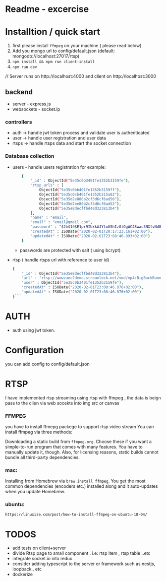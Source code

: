 # Readme - excercise

# Installtion / quick start

1.  first please install `ffmpeg` on your machine ( please read below)
2.  Add you mongo url to config/default.json (default: mongodb://localhost:27017/rtsp)
3.  `npm install && npm run client-install`
4.  `npm run dev`

// Server runs on http://localhost:4000 and client on http://localhost:3000

## backend
- server - express.js
- websockets - socket.ip

### controllers
- auth  ->  handle jwt token process and validate user is authenticated
- user  ->  handle user registration and user data
- rtsps  ->  handle rtsps data and start the socket connection

### Database collection
- users - handle users registration  for example:

    ```sh
        {
            "_id" : ObjectId("5e35c0b3401fe1352b3159fe"),
            "rtsp_urls" : [
                ObjectId("5e35c0bb401fe1352b3159ff"),
                ObjectId("5e35c0cb401fe1352b315a02"),
                ObjectId("5e35d2e880b2cf3d6cf6ad50"),
                ObjectId("5e35d2ee80b2cf3d6cf6ad52"),
                ObjectId("5e35e8decffbd48d323813b4")
            ],
            "name" : "email",
            "email" : "email@gmail.com",
            "password" : "$2b$10$E1pr9IUxkAJYtoUShIzGlOgWC48wac3NXfvNd82vM0QAIgyCL8fdq",
            "createdAt" : ISODate("2020-02-01T20:17:23.161+02:00"),
            "updatedAt" : ISODate("2020-02-01T23:08:46.093+02:00")
        }
    ```
    - passwords are protected with salt ( using bcrypt)

- rtsp ( handle rtsps url with reference to user id)

    ```sh
    {
        "_id" : ObjectId("5e35e8decffbd48d323813b4"),
        "url" : "rtsp://wowzaec2demo.streamlock.net/vod/mp4:BigBuckBunny_115k.mov",
        "user" : ObjectId("5e35c0b3401fe1352b3159fe"),
        "createdAt" : ISODate("2020-02-01T23:08:46.076+02:00"),
        "updatedAt" : ISODate("2020-02-01T23:08:46.076+02:00")
    }```

# AUTH

 - auth using jwt token.

# Configuration 

you can add config to config/default.json


# RTSP

I have implemented rtsp streaming using rtsp with ffmpeg , the data is beign pass to the clien via web socekts into img src or canvas

### FFMPEG
you have to install ffmepg packege to support rtsp video stream 
You can install ffmpeg via three methods:

Downloading a static build from `ffmpeg.org`. Choose these if you want a simple-to-run program that comes with many features. You have to manually update it, though. Also, for licensing reasons, static builds cannot bundle all third-party dependencies.

### mac: 

Installing from Homebrew via `brew install ffmpeg`. You get the most common dependencies (encoders etc.) installed along and it auto-updates when you update Homebrew.

### ubuntu:

`https://linuxize.com/post/how-to-install-ffmpeg-on-ubuntu-18-04/`


# TODOS

- add tests on client+server
- divide Rtsp page to small component . i.e: rtsp item , rtsp table ..etc
- integrate socket.io into redux 
- consider adding typescript to the server or  framework such as nestjs, loopback.. etc
- dockerize 

